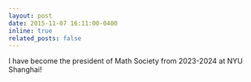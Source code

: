 ```yaml
---
layout: post
date: 2015-11-07 16:11:00-0400
inline: true
related_posts: false
---
```


I have become the president of Math Society from 2023-2024 at NYU Shanghai! 
